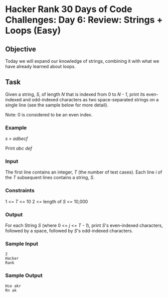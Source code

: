 # Hacker Rank 30 Days of Code Challenges: Day 6: Review: Strings + Loops (Easy)

## Objective

Today we will expand our knowledge of strings, combining it with what we have already learned about loops.

## Task

Given a string, *S*, of length *N* that is indexed from 0 to *N - 1*, print its even-indexed and odd-indexed characters as two space-separated strings on a single line (see the sample below for more detail).

Note: 0 is considered to be an even index.

### Example

*s = adbecf*

Print *abc def*

### Input

The first line contains an integer, *T* (the number of test cases).
Each line *i* of the *T* subsequent lines contains a string, *S*.

### Constraints

1 <= *T* <= 10
2 <= length of *S* <= 10,000

### Output

For each String *S* (where 0 <= *j* <= *T - 1*), print *S*'s even-indexed characters, followed by a space, followed by *S*'s odd-indexed characters.

### Sample Input

```
2
Hacker
Rank
```

### Sample Output

```
Hce akr
Rn ak
